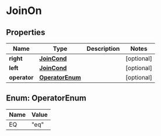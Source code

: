 

# JoinOn


## Properties

| Name | Type | Description | Notes |
|------------ | ------------- | ------------- | -------------|
|**right** | [**JoinCond**](JoinCond.md) |  |  [optional] |
|**left** | [**JoinCond**](JoinCond.md) |  |  [optional] |
|**operator** | [**OperatorEnum**](#OperatorEnum) |  |  [optional] |



## Enum: OperatorEnum

| Name | Value |
|---- | -----|
| EQ | &quot;eq&quot; |



